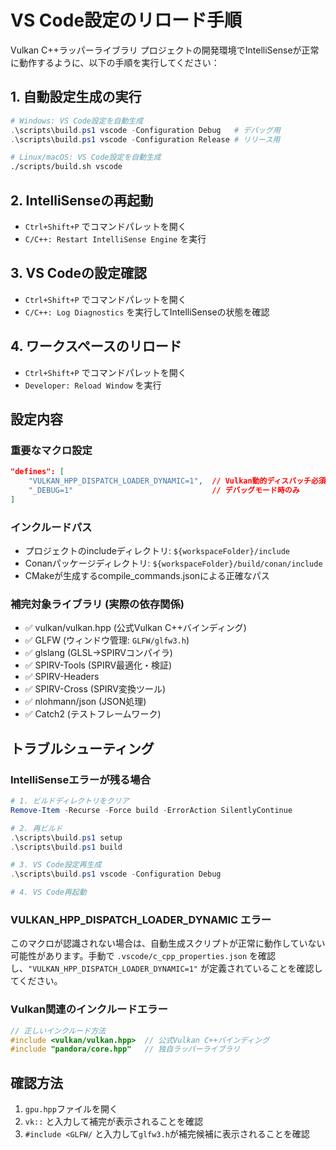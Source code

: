 # VS Code設定のリロード手順

Vulkan C++ラッパーライブラリ プロジェクトの開発環境でIntelliSenseが正常に動作するように、以下の手順を実行してください：

## 1. 自動設定生成の実行

```powershell
# Windows: VS Code設定を自動生成
.\scripts\build.ps1 vscode -Configuration Debug   # デバッグ用
.\scripts\build.ps1 vscode -Configuration Release # リリース用
```

```bash
# Linux/macOS: VS Code設定を自動生成
./scripts/build.sh vscode
```

## 2. IntelliSenseの再起動
- `Ctrl+Shift+P` でコマンドパレットを開く
- `C/C++: Restart IntelliSense Engine` を実行

## 3. VS Codeの設定確認
- `Ctrl+Shift+P` でコマンドパレットを開く
- `C/C++: Log Diagnostics` を実行してIntelliSenseの状態を確認

## 4. ワークスペースのリロード
- `Ctrl+Shift+P` でコマンドパレットを開く
- `Developer: Reload Window` を実行

## 設定内容

### 重要なマクロ設定
```json
"defines": [
    "VULKAN_HPP_DISPATCH_LOADER_DYNAMIC=1",  // Vulkan動的ディスパッチ必須マクロ
    "_DEBUG=1"                               // デバッグモード時のみ
]
```

### インクルードパス
- プロジェクトのincludeディレクトリ: `${workspaceFolder}/include`
- Conanパッケージディレクトリ: `${workspaceFolder}/build/conan/include`
- CMakeが生成するcompile_commands.jsonによる正確なパス

### 補完対象ライブラリ (実際の依存関係)
- ✅ vulkan/vulkan.hpp (公式Vulkan C++バインディング)
- ✅ GLFW (ウィンドウ管理: `GLFW/glfw3.h`)
- ✅ glslang (GLSL→SPIRVコンパイラ)
- ✅ SPIRV-Tools (SPIRV最適化・検証)
- ✅ SPIRV-Headers
- ✅ SPIRV-Cross (SPIRV変換ツール)
- ✅ nlohmann/json (JSON処理)
- ✅ Catch2 (テストフレームワーク)

## トラブルシューティング

### IntelliSenseエラーが残る場合
```powershell
# 1. ビルドディレクトリをクリア
Remove-Item -Recurse -Force build -ErrorAction SilentlyContinue

# 2. 再ビルド
.\scripts\build.ps1 setup
.\scripts\build.ps1 build

# 3. VS Code設定再生成
.\scripts\build.ps1 vscode -Configuration Debug

# 4. VS Code再起動
```

### VULKAN_HPP_DISPATCH_LOADER_DYNAMIC エラー
このマクロが認識されない場合は、自動生成スクリプトが正常に動作していない可能性があります。手動で `.vscode/c_cpp_properties.json` を確認し、`"VULKAN_HPP_DISPATCH_LOADER_DYNAMIC=1"` が定義されていることを確認してください。

### Vulkan関連のインクルードエラー
```cpp
// 正しいインクルード方法
#include <vulkan/vulkan.hpp>  // 公式Vulkan C++バインディング
#include "pandora/core.hpp"   // 独自ラッパーライブラリ
```

## 確認方法
1. `gpu.hpp`ファイルを開く
2. `vk::` と入力して補完が表示されることを確認
3. `#include <GLFW/` と入力して`glfw3.h`が補完候補に表示されることを確認
